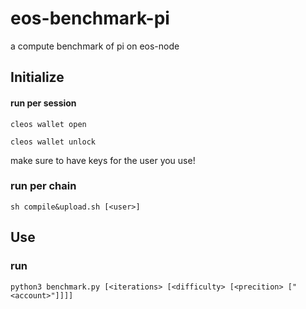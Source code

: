 # eos-benchmark-pi
a compute benchmark of pi on eos-node

## Initialize

#### run per session

```cleos wallet open``` 

```cleos wallet unlock```

make sure to have keys for the user you use!

### run per chain

```sh compile&upload.sh [<user>]```

## Use

### run 

```python3 benchmark.py [<iterations> [<difficulty> [<precition> ["<account>"]]]]```
